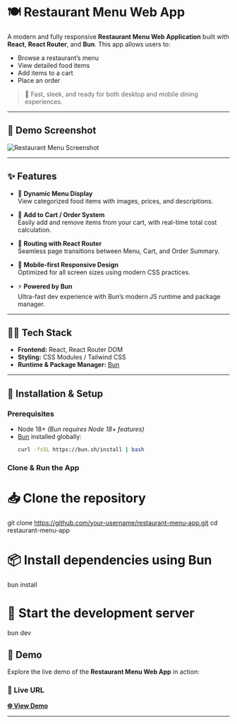 # 🍽️ Restaurant Menu Web App

A modern and fully responsive **Restaurant Menu Web Application** built with **React**, **React Router**, and **Bun**. This app allows users to:

- Browse a restaurant’s menu
- View detailed food items
- Add items to a cart
- Place an order

> 🚀 Fast, sleek, and ready for both desktop and mobile dining experiences.

---

## 📸 Demo Screenshot

![Restaurant Menu Screenshot](https://colorlib.com/wp/wp-content/uploads/sites/2/6_restaurant-website-designs.jpg)  
<!-- Replace with actual image path once uploaded -->

---

## ✨ Features

- 🍔 **Dynamic Menu Display**  
  View categorized food items with images, prices, and descriptions.

- 🛒 **Add to Cart / Order System**  
  Easily add and remove items from your cart, with real-time total cost calculation.

- 🔀 **Routing with React Router**  
  Seamless page transitions between Menu, Cart, and Order Summary.

- 📱 **Mobile-first Responsive Design**  
  Optimized for all screen sizes using modern CSS practices.

- ⚡ **Powered by Bun**  
  Ultra-fast dev experience with Bun’s modern JS runtime and package manager.

---

## 🧑‍🍳 Tech Stack

- **Frontend:** React, React Router DOM
- **Styling:** CSS Modules / Tailwind CSS
- **Runtime & Package Manager:** [Bun](https://bun.sh)

---

## 🚀 Installation & Setup

### Prerequisites
- Node 18+ _(Bun requires Node 18+ features)_
- [Bun](https://bun.sh) installed globally:  
  ```bash
  curl -fsSL https://bun.sh/install | bash
### Clone & Run the App

# 📥 Clone the repository
git clone https://github.com/your-username/restaurant-menu-app.git
cd restaurant-menu-app

# 📦 Install dependencies using Bun
bun install

# 🚀 Start the development server
bun dev

## 🚀 Demo

Explore the live demo of the **Restaurant Menu Web App** in action:

### 🔗 Live URL  
**[🌐 View Demo](https://nakulmenuapp.netlify.app/)**  
<!-- Replace with your actual deployed link -->

---

